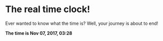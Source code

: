 # The real time clock!

Ever wanted to know what the time is? Well, your journey is about to end!

**The time is Nov 07, 2017, 03:28**